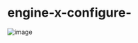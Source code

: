 # engine-x-configure-

![image](https://github.com/RaihanIIUC/engine-x-configure-/assets/51045712/900d20d0-373c-42d6-bb67-ac3349371164)
